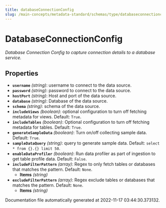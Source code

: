 ```yaml
---
title: databaseConnectionConfig
slug: /main-concepts/metadata-standard/schemas/type/databaseconnectionconfig
---
```


# DatabaseConnectionConfig

*Database Connection Config to capture connection details to a database service.*

## Properties

- **`username`** *(string)*: username to connect  to the data source.
- **`password`** *(string)*: password to connect  to the data source.
- **`hostPort`** *(string)*: Host and port of the data source.
- **`database`** *(string)*: Database of the data source.
- **`schema`** *(string)*: schema of the data source.
- **`includeViews`** *(boolean)*: optional configuration to turn off fetching metadata for views. Default: `True`.
- **`includeTables`** *(boolean)*: Optional configuration to turn off fetching metadata for tables. Default: `True`.
- **`generateSampleData`** *(boolean)*: Turn on/off collecting sample data. Default: `True`.
- **`sampleDataQuery`** *(string)*: query to generate sample data. Default: `select * from {}.{} limit 50`.
- **`enableDataProfiler`** *(boolean)*: Run data profiler as part of ingestion to get table profile data. Default: `False`.
- **`includeFilterPattern`** *(array)*: Regex to only fetch tables or databases that matches the pattern. Default: `None`.
  - **Items** *(string)*
- **`excludeFilterPattern`** *(array)*: Regex exclude tables or databases that matches the pattern. Default: `None`.
  - **Items** *(string)*


Documentation file automatically generated at 2022-11-17 03:44:30.373132.
